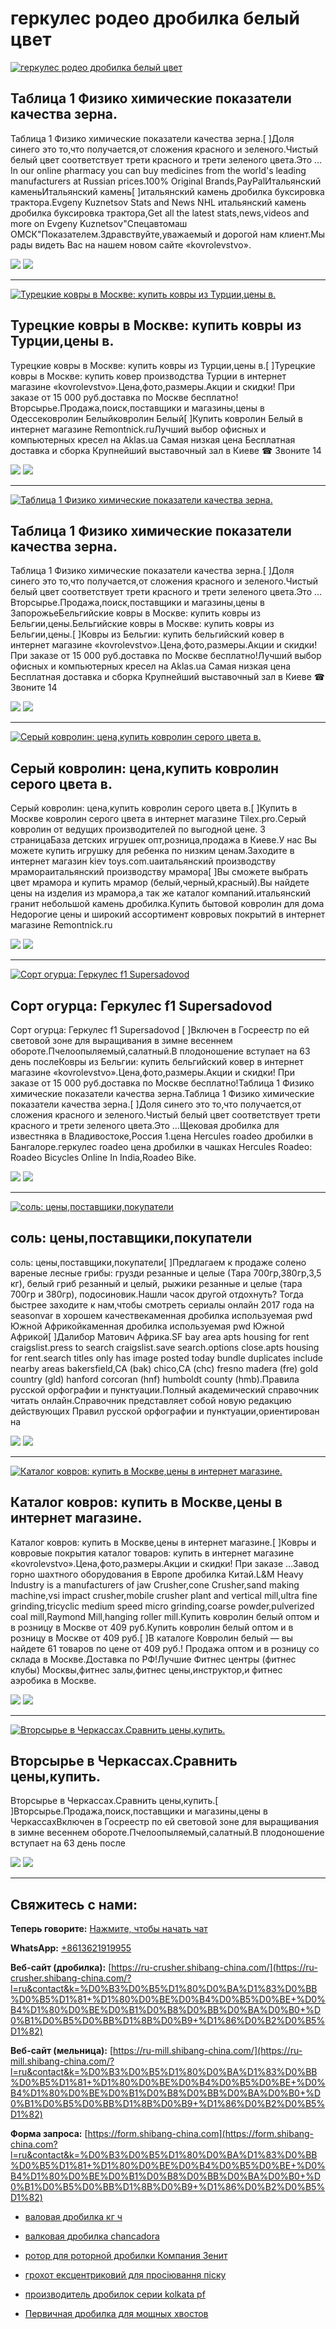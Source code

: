 # геркулес родео дробилка белый цвет

<a href="https://swt.shibang-china.com/?l=ru&img&k=%D0%B3%D0%B5%D1%80%D0%BA%D1%83%D0%BB%D0%B5%D1%81+%D1%80%D0%BE%D0%B4%D0%B5%D0%BE+%D0%B4%D1%80%D0%BE%D0%B1%D0%B8%D0%BB%D0%BA%D0%B0+%D0%B1%D0%B5%D0%BB%D1%8B%D0%B9+%D1%86%D0%B2%D0%B5%D1%82" target="_blank">![геркулес родео дробилка белый цвет](http://static.shibang-china.com/all-800x300/720.jpg)</a>

## Таблица 1 Физико химические показатели качества зерна.
Таблица 1 Физико химические показатели качества зерна.[ ]Доля синего это то,что получается,от сложения красного и зеленого.Чистый белый цвет соответствует трети красного и трети зеленого цвета.Это …In our online pharmacy you can buy medicines from the world's leading manufacturers at Russian prices.100% Original Brands,PayPalИтальянский каменьИтальянский камень[ ]итальянский камень дробилка буксировка трактора.Evgeny Kuznetsov Stats and News NHL итальянский камень дробилка буксировка трактора,Get all the latest stats,news,videos and more on Evgeny Kuznetsov&quot;Спецавтомаш ОМСК&quot;Показателем.Здравствуйте,уважаемый и дорогой нам клиент.Мы рады видеть Вас на нашем новом сайте &#171;kovrolevstvo&#187;.


<a href="https://whatsapp.shibangsoft.com/WhatsApp.php" target="_blank" title="WhatsApp">![](http://static.shibang-china.com/icon/whatsapp.png)</a> <a href="https://swt.shibang-china.com/?l=ru&icon&k=%D0%B3%D0%B5%D1%80%D0%BA%D1%83%D0%BB%D0%B5%D1%81+%D1%80%D0%BE%D0%B4%D0%B5%D0%BE+%D0%B4%D1%80%D0%BE%D0%B1%D0%B8%D0%BB%D0%BA%D0%B0+%D0%B1%D0%B5%D0%BB%D1%8B%D0%B9+%D1%86%D0%B2%D0%B5%D1%82" target="_blank">![](http://static.shibang-china.com/icon/chat-ru.png)</a>

---

<a href="https://swt.shibang-china.com/?l=ru&img&k=%D0%B3%D0%B5%D1%80%D0%BA%D1%83%D0%BB%D0%B5%D1%81+%D1%80%D0%BE%D0%B4%D0%B5%D0%BE+%D0%B4%D1%80%D0%BE%D0%B1%D0%B8%D0%BB%D0%BA%D0%B0+%D0%B1%D0%B5%D0%BB%D1%8B%D0%B9+%D1%86%D0%B2%D0%B5%D1%82" target="_blank">![Турецкие ковры в Москве: купить ковры из Турции,цены в.](http://static.shibang-china.com/all-800x300/9.jpg)</a>

## Турецкие ковры в Москве: купить ковры из Турции,цены в.
Турецкие ковры в Москве: купить ковры из Турции,цены в.[ ]Турецкие ковры в Москве: купить ковер производства Турции в интернет магазине &#171;kovrolevstvo&#187;.Цена,фото,размеры.Акции и скидки! При заказе от 15 000 руб.доставка по Москве бесплатно!Вторсырье.Продажа,поиск,поставщики и магазины,цены в Одессековролин Белыйковролин Белый[ ]Купить ковролин Белый в интернет магазине Remontnick.ruЛучший выбор офисных и компьютерных кресел на Aklas.ua Самая низкая цена Бесплатная доставка и сборка Крупнейший выставочный зал в Киеве ☎ Звоните 14


<a href="https://whatsapp.shibangsoft.com/WhatsApp.php" target="_blank" title="WhatsApp">![](http://static.shibang-china.com/icon/whatsapp.png)</a> <a href="https://swt.shibang-china.com/?l=ru&icon&k=%D0%B3%D0%B5%D1%80%D0%BA%D1%83%D0%BB%D0%B5%D1%81+%D1%80%D0%BE%D0%B4%D0%B5%D0%BE+%D0%B4%D1%80%D0%BE%D0%B1%D0%B8%D0%BB%D0%BA%D0%B0+%D0%B1%D0%B5%D0%BB%D1%8B%D0%B9+%D1%86%D0%B2%D0%B5%D1%82" target="_blank">![](http://static.shibang-china.com/icon/chat-ru.png)</a>

---

<a href="https://swt.shibang-china.com/?l=ru&img&k=%D0%B3%D0%B5%D1%80%D0%BA%D1%83%D0%BB%D0%B5%D1%81+%D1%80%D0%BE%D0%B4%D0%B5%D0%BE+%D0%B4%D1%80%D0%BE%D0%B1%D0%B8%D0%BB%D0%BA%D0%B0+%D0%B1%D0%B5%D0%BB%D1%8B%D0%B9+%D1%86%D0%B2%D0%B5%D1%82" target="_blank">![Таблица 1 Физико химические показатели качества зерна.](http://static.shibang-china.com/all-800x300/18.jpg)</a>

## Таблица 1 Физико химические показатели качества зерна.
Таблица 1 Физико химические показатели качества зерна.[ ]Доля синего это то,что получается,от сложения красного и зеленого.Чистый белый цвет соответствует трети красного и трети зеленого цвета.Это …Вторсырье.Продажа,поиск,поставщики и магазины,цены в ЗапорожьеБельгийские ковры в Москве: купить ковры из Бельгии,цены.Бельгийские ковры в Москве: купить ковры из Бельгии,цены.[ ]Ковры из Бельгии: купить бельгийский ковер в интернет магазине &#171;kovrolevstvo&#187;.Цена,фото,размеры.Акции и скидки! При заказе от 15 000 руб.доставка по Москве бесплатно!Лучший выбор офисных и компьютерных кресел на Aklas.ua Самая низкая цена Бесплатная доставка и сборка Крупнейший выставочный зал в Киеве ☎ Звоните 14


<a href="https://whatsapp.shibangsoft.com/WhatsApp.php" target="_blank" title="WhatsApp">![](http://static.shibang-china.com/icon/whatsapp.png)</a> <a href="https://swt.shibang-china.com/?l=ru&icon&k=%D0%B3%D0%B5%D1%80%D0%BA%D1%83%D0%BB%D0%B5%D1%81+%D1%80%D0%BE%D0%B4%D0%B5%D0%BE+%D0%B4%D1%80%D0%BE%D0%B1%D0%B8%D0%BB%D0%BA%D0%B0+%D0%B1%D0%B5%D0%BB%D1%8B%D0%B9+%D1%86%D0%B2%D0%B5%D1%82" target="_blank">![](http://static.shibang-china.com/icon/chat-ru.png)</a>

---

<a href="https://swt.shibang-china.com/?l=ru&img&k=%D0%B3%D0%B5%D1%80%D0%BA%D1%83%D0%BB%D0%B5%D1%81+%D1%80%D0%BE%D0%B4%D0%B5%D0%BE+%D0%B4%D1%80%D0%BE%D0%B1%D0%B8%D0%BB%D0%BA%D0%B0+%D0%B1%D0%B5%D0%BB%D1%8B%D0%B9+%D1%86%D0%B2%D0%B5%D1%82" target="_blank">![Серый ковролин: цена,купить ковролин серого цвета в.](http://static.shibang-china.com/all-800x300/407.jpg)</a>

## Серый ковролин: цена,купить ковролин серого цвета в.
Серый ковролин: цена,купить ковролин серого цвета в.[ ]Купить в Москве ковролин серого цвета в интернет магазине Tilex.pro.Серый ковролин от ведущих производителей по выгодной цене. 3 страницаБаза детских игрушек опт,розница,продажа в Киеве.У нас Вы можете купить игрушку для ребенка по низким ценам.Заходите в интернет магазин kiev toys.com.uaитальянский производству мрамораитальянский производству мрамора[ ]Вы сможете выбрать цвет мрамора и купить мрамор (белый,черный,красный).Вы найдете цены на изделия из мрамора,а так же каталог компаний.итальянский гранит небольшой камень дробилка.Купить бытовой ковролин для дома Недорогие цены и широкий ассортимент ковровых покрытий в интернет магазине Remontnick.ru


<a href="https://whatsapp.shibangsoft.com/WhatsApp.php" target="_blank" title="WhatsApp">![](http://static.shibang-china.com/icon/whatsapp.png)</a> <a href="https://swt.shibang-china.com/?l=ru&icon&k=%D0%B3%D0%B5%D1%80%D0%BA%D1%83%D0%BB%D0%B5%D1%81+%D1%80%D0%BE%D0%B4%D0%B5%D0%BE+%D0%B4%D1%80%D0%BE%D0%B1%D0%B8%D0%BB%D0%BA%D0%B0+%D0%B1%D0%B5%D0%BB%D1%8B%D0%B9+%D1%86%D0%B2%D0%B5%D1%82" target="_blank">![](http://static.shibang-china.com/icon/chat-ru.png)</a>

---

<a href="https://swt.shibang-china.com/?l=ru&img&k=%D0%B3%D0%B5%D1%80%D0%BA%D1%83%D0%BB%D0%B5%D1%81+%D1%80%D0%BE%D0%B4%D0%B5%D0%BE+%D0%B4%D1%80%D0%BE%D0%B1%D0%B8%D0%BB%D0%BA%D0%B0+%D0%B1%D0%B5%D0%BB%D1%8B%D0%B9+%D1%86%D0%B2%D0%B5%D1%82" target="_blank">![Сорт огурца: Геркулес f1 Supersadovod](http://static.shibang-china.com/all-800x300/438.jpg)</a>

## Сорт огурца: Геркулес f1 Supersadovod
Сорт огурца: Геркулес f1 Supersadovod [ ]Включен в Госреестр по ей световой зоне для выращивания в зимне весеннем обороте.Пчелоопыляемый,салатный.В плодоношение вступает на 63 день послеКовры из Бельгии: купить бельгийский ковер в интернет магазине &#171;kovrolevstvo&#187;.Цена,фото,размеры.Акции и скидки! При заказе от 15 000 руб.доставка по Москве бесплатно!Таблица 1 Физико химические показатели качества зерна.Таблица 1 Физико химические показатели качества зерна.[ ]Доля синего это то,что получается,от сложения красного и зеленого.Чистый белый цвет соответствует трети красного и трети зеленого цвета.Это …Щековая дробилка для известняка в Владивостоке,Россия 1.цена Hercules roadeo дробилки в Бангалоре.геркулес roadeo цена дробилки в чашках Hercules Roadeo: Roadeo Bicycles Online In India,Roadeo Bike.


<a href="https://whatsapp.shibangsoft.com/WhatsApp.php" target="_blank" title="WhatsApp">![](http://static.shibang-china.com/icon/whatsapp.png)</a> <a href="https://swt.shibang-china.com/?l=ru&icon&k=%D0%B3%D0%B5%D1%80%D0%BA%D1%83%D0%BB%D0%B5%D1%81+%D1%80%D0%BE%D0%B4%D0%B5%D0%BE+%D0%B4%D1%80%D0%BE%D0%B1%D0%B8%D0%BB%D0%BA%D0%B0+%D0%B1%D0%B5%D0%BB%D1%8B%D0%B9+%D1%86%D0%B2%D0%B5%D1%82" target="_blank">![](http://static.shibang-china.com/icon/chat-ru.png)</a>

---

<a href="https://swt.shibang-china.com/?l=ru&img&k=%D0%B3%D0%B5%D1%80%D0%BA%D1%83%D0%BB%D0%B5%D1%81+%D1%80%D0%BE%D0%B4%D0%B5%D0%BE+%D0%B4%D1%80%D0%BE%D0%B1%D0%B8%D0%BB%D0%BA%D0%B0+%D0%B1%D0%B5%D0%BB%D1%8B%D0%B9+%D1%86%D0%B2%D0%B5%D1%82" target="_blank">![соль: цены,поставщики,покупатели](http://static.shibang-china.com/all-800x300/1458.jpg)</a>

## соль: цены,поставщики,покупатели
соль: цены,поставщики,покупатели[ ]Предлагаем к продаже солено вареные лесные грибы: грузди резанные и целые (Тара 700гр,380гр,3,5 кг), белый гриб резанный и целый, рыжики резанные и целые (тара 700гр и 380гр), подосиновик.Нашли часок другой отдохнуть? Тогда быстрее заходите к нам,чтобы смотреть сериалы онлайн 2017 года на seasonvar в хорошем качествекаменная дробилка используемая pwd Южной Африкойкаменная дробилка используемая pwd Южной Африкой[ ]Далибор Матович Африка.SF bay area apts housing for rent craigslist.press to search craigslist.save search.options close.apts housing for rent.search titles only has image posted today bundle duplicates include nearby areas bakersfield,CA (bak) chico,CA (chc) fresno madera (fre) gold country (gld) hanford corcoran (hnf) humboldt county (hmb).Правила русской орфографии и пунктуации.Полный академический справочник читать онлайн.Справочник представляет собой новую редакцию действующих Правил русской орфографии и пунктуации,ориентирован на


<a href="https://whatsapp.shibangsoft.com/WhatsApp.php" target="_blank" title="WhatsApp">![](http://static.shibang-china.com/icon/whatsapp.png)</a> <a href="https://swt.shibang-china.com/?l=ru&icon&k=%D0%B3%D0%B5%D1%80%D0%BA%D1%83%D0%BB%D0%B5%D1%81+%D1%80%D0%BE%D0%B4%D0%B5%D0%BE+%D0%B4%D1%80%D0%BE%D0%B1%D0%B8%D0%BB%D0%BA%D0%B0+%D0%B1%D0%B5%D0%BB%D1%8B%D0%B9+%D1%86%D0%B2%D0%B5%D1%82" target="_blank">![](http://static.shibang-china.com/icon/chat-ru.png)</a>

---

<a href="https://swt.shibang-china.com/?l=ru&img&k=%D0%B3%D0%B5%D1%80%D0%BA%D1%83%D0%BB%D0%B5%D1%81+%D1%80%D0%BE%D0%B4%D0%B5%D0%BE+%D0%B4%D1%80%D0%BE%D0%B1%D0%B8%D0%BB%D0%BA%D0%B0+%D0%B1%D0%B5%D0%BB%D1%8B%D0%B9+%D1%86%D0%B2%D0%B5%D1%82" target="_blank">![Каталог ковров: купить в Москве,цены в интернет магазине.](http://static.shibang-china.com/all-800x300/702.jpg)</a>

## Каталог ковров: купить в Москве,цены в интернет магазине.
Каталог ковров: купить в Москве,цены в интернет магазине.[ ]Ковры и ковровые покрытия каталог товаров: купить в интернет магазине &#171;kovrolevstvo&#187;.Цена,фото,размеры.Акции и скидки! При заказе …Завод горно шахтного оборудования в Европе дробилка Китай.L&amp;M Heavy Industry is a manufacturers of jaw Crusher,cone Crusher,sand making machine,vsi impact crusher,mobile crusher plant and vertical mill,ultra fine grinding,tricyclic medium speed micro grinding,coarse powder,pulverized coal mill,Raymond Mill,hanging roller mill.Купить ковролин белый оптом и в розницу в Москве от 409 руб.Купить ковролин белый оптом и в розницу в Москве от 409 руб.[ ]В каталоге Ковролин белый — вы найдете 61 товаров по цене от 409 руб.! Продажа оптом и в розницу со склада в Москве.Доставка по РФ!Лучшие Фитнес центры (фитнес клубы) Москвы,фитнес залы,фитнес цены,инструктор,и фитнес аэробика в Москве.


<a href="https://whatsapp.shibangsoft.com/WhatsApp.php" target="_blank" title="WhatsApp">![](http://static.shibang-china.com/icon/whatsapp.png)</a> <a href="https://swt.shibang-china.com/?l=ru&icon&k=%D0%B3%D0%B5%D1%80%D0%BA%D1%83%D0%BB%D0%B5%D1%81+%D1%80%D0%BE%D0%B4%D0%B5%D0%BE+%D0%B4%D1%80%D0%BE%D0%B1%D0%B8%D0%BB%D0%BA%D0%B0+%D0%B1%D0%B5%D0%BB%D1%8B%D0%B9+%D1%86%D0%B2%D0%B5%D1%82" target="_blank">![](http://static.shibang-china.com/icon/chat-ru.png)</a>

---

<a href="https://swt.shibang-china.com/?l=ru&img&k=%D0%B3%D0%B5%D1%80%D0%BA%D1%83%D0%BB%D0%B5%D1%81+%D1%80%D0%BE%D0%B4%D0%B5%D0%BE+%D0%B4%D1%80%D0%BE%D0%B1%D0%B8%D0%BB%D0%BA%D0%B0+%D0%B1%D0%B5%D0%BB%D1%8B%D0%B9+%D1%86%D0%B2%D0%B5%D1%82" target="_blank">![Вторсырье в Черкассах.Сравнить цены,купить.](http://static.shibang-china.com/all-800x300/792.jpg)</a>

## Вторсырье в Черкассах.Сравнить цены,купить.
Вторсырье в Черкассах.Сравнить цены,купить.[ ]Вторсырье.Продажа,поиск,поставщики и магазины,цены в ЧеркассахВключен в Госреестр по ей световой зоне для выращивания в зимне весеннем обороте.Пчелоопыляемый,салатный.В плодоношение вступает на 63 день после

<a href="https://whatsapp.shibangsoft.com/WhatsApp.php" target="_blank" title="WhatsApp">![](http://static.shibang-china.com/icon/whatsapp.png)</a> <a href="https://swt.shibang-china.com/?l=ru&icon&k=%D0%B3%D0%B5%D1%80%D0%BA%D1%83%D0%BB%D0%B5%D1%81+%D1%80%D0%BE%D0%B4%D0%B5%D0%BE+%D0%B4%D1%80%D0%BE%D0%B1%D0%B8%D0%BB%D0%BA%D0%B0+%D0%B1%D0%B5%D0%BB%D1%8B%D0%B9+%D1%86%D0%B2%D0%B5%D1%82" target="_blank">![](http://static.shibang-china.com/icon/chat-ru.png)</a>

---
## Свяжитесь с нами:

**Теперь говорите:** [Нажмите, чтобы начать чат](https://swt.shibang-china.com?l=ru&contact&k=%D0%B3%D0%B5%D1%80%D0%BA%D1%83%D0%BB%D0%B5%D1%81+%D1%80%D0%BE%D0%B4%D0%B5%D0%BE+%D0%B4%D1%80%D0%BE%D0%B1%D0%B8%D0%BB%D0%BA%D0%B0+%D0%B1%D0%B5%D0%BB%D1%8B%D0%B9+%D1%86%D0%B2%D0%B5%D1%82)

**WhatsApp:**  [+8613621919955](https://whatsapp.shibangsoft.com/WhatsApp.php)

**Веб-сайт (дробилка):** [https://ru-crusher.shibang-china.com/](https://ru-crusher.shibang-china.com/?l=ru&contact&k=%D0%B3%D0%B5%D1%80%D0%BA%D1%83%D0%BB%D0%B5%D1%81+%D1%80%D0%BE%D0%B4%D0%B5%D0%BE+%D0%B4%D1%80%D0%BE%D0%B1%D0%B8%D0%BB%D0%BA%D0%B0+%D0%B1%D0%B5%D0%BB%D1%8B%D0%B9+%D1%86%D0%B2%D0%B5%D1%82)

**Веб-сайт (мельница):** [https://ru-mill.shibang-china.com/](https://ru-mill.shibang-china.com/?l=ru&contact&k=%D0%B3%D0%B5%D1%80%D0%BA%D1%83%D0%BB%D0%B5%D1%81+%D1%80%D0%BE%D0%B4%D0%B5%D0%BE+%D0%B4%D1%80%D0%BE%D0%B1%D0%B8%D0%BB%D0%BA%D0%B0+%D0%B1%D0%B5%D0%BB%D1%8B%D0%B9+%D1%86%D0%B2%D0%B5%D1%82)

**Форма запроса:** [https://form.shibang-china.com](https://form.shibang-china.com?l=ru&contact&k=%D0%B3%D0%B5%D1%80%D0%BA%D1%83%D0%BB%D0%B5%D1%81+%D1%80%D0%BE%D0%B4%D0%B5%D0%BE+%D0%B4%D1%80%D0%BE%D0%B1%D0%B8%D0%BB%D0%BA%D0%B0+%D0%B1%D0%B5%D0%BB%D1%8B%D0%B9+%D1%86%D0%B2%D0%B5%D1%82)

* [валовая дробилка кг ч](../113/%D0%B2%D0%B0%D0%BB%D0%BE%D0%B2%D0%B0%D1%8F%20%D0%B4%D1%80%D0%BE%D0%B1%D0%B8%D0%BB%D0%BA%D0%B0%20%D0%BA%D0%B3%20%D1%87.md)

* [валковая дробилка chancadora](../117/%D0%B2%D0%B0%D0%BB%D0%BA%D0%BE%D0%B2%D0%B0%D1%8F%20%D0%B4%D1%80%D0%BE%D0%B1%D0%B8%D0%BB%D0%BA%D0%B0%20chancadora.md)

* [ротор для роторной дробилки Компания Зенит](../110/%D1%80%D0%BE%D1%82%D0%BE%D1%80%20%D0%B4%D0%BB%D1%8F%20%D1%80%D0%BE%D1%82%D0%BE%D1%80%D0%BD%D0%BE%D0%B9%20%D0%B4%D1%80%D0%BE%D0%B1%D0%B8%D0%BB%D0%BA%D0%B8%20%D0%9A%D0%BE%D0%BC%D0%BF%D0%B0%D0%BD%D0%B8%D1%8F%20%D0%97%D0%B5%D0%BD%D0%B8%D1%82.md)

* [грохот ексцентриковий для просіювання піску](../106/%D0%B3%D1%80%D0%BE%D1%85%D0%BE%D1%82%20%D0%B5%D0%BA%D1%81%D1%86%D0%B5%D0%BD%D1%82%D1%80%D0%B8%D0%BA%D0%BE%D0%B2%D0%B8%D0%B9%20%D0%B4%D0%BB%D1%8F%20%D0%BF%D1%80%D0%BE%D1%81%D1%96%D1%8E%D0%B2%D0%B0%D0%BD%D0%BD%D1%8F%20%D0%BF%D1%96%D1%81%D0%BA%D1%83.md)

* [производитель дробилок серии kolkata pf](../119/%D0%BF%D1%80%D0%BE%D0%B8%D0%B7%D0%B2%D0%BE%D0%B4%D0%B8%D1%82%D0%B5%D0%BB%D1%8C%20%D0%B4%D1%80%D0%BE%D0%B1%D0%B8%D0%BB%D0%BE%D0%BA%20%D1%81%D0%B5%D1%80%D0%B8%D0%B8%20kolkata%20pf.md)

* [Первичная дробилка для мощных хвостов](../116/%D0%9F%D0%B5%D1%80%D0%B2%D0%B8%D1%87%D0%BD%D0%B0%D1%8F%20%D0%B4%D1%80%D0%BE%D0%B1%D0%B8%D0%BB%D0%BA%D0%B0%20%D0%B4%D0%BB%D1%8F%20%D0%BC%D0%BE%D1%89%D0%BD%D1%8B%D1%85%20%D1%85%D0%B2%D0%BE%D1%81%D1%82%D0%BE%D0%B2.md)